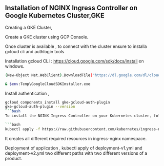 ## Installation of NGINX Ingress Controller on Google Kubernetes Cluster,GKE

Creating a GKE Cluster,

Create a GKE cluster using GCP Console.

Once cluster is available , to connect with the cluster ensure to installa gcloud cli and authlogin tools

Installation gcloud CLI : https://cloud.google.com/sdk/docs/install on windows.

```bash
(New-Object Net.WebClient).DownloadFile("https://dl.google.com/dl/cloudsdk/channels/rapid/GoogleCloudSDKInstaller.exe", "$env:Temp\GoogleCloudSDKInstaller.exe")

& $env:Temp\GoogleCloudSDKInstaller.exe

```
Install authentication ,
```bash
gcloud components install gke-gcloud-auth-plugin
gke-gcloud-auth-plugin --version
```bash
To install the NGINX Ingress Controller on your Kubernetes cluster, follow these steps:

```bash
kubectl apply -f https://raw.githubusercontent.com/kubernetes/ingress-nginx/controller-v1.10.0/deploy/static/provider/cloud/deploy.yaml
```
It creates all different required resources in ingress-nginx namespace.

Deployment of application , 
kubectl apply of deployment-v1.yml and deployment-v2.yml two different paths with two different versions of a product.

